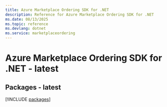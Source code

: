 ```yaml
---
title: Azure Marketplace Ordering SDK for .NET
description: Reference for Azure Marketplace Ordering SDK for .NET
ms.date: 08/13/2025
ms.topic: reference
ms.devlang: dotnet
ms.service: marketplaceordering
---
```

# Azure Marketplace Ordering SDK for .NET - latest
## Packages - latest
[!INCLUDE [packages](marketplace-ordering-index.md)]